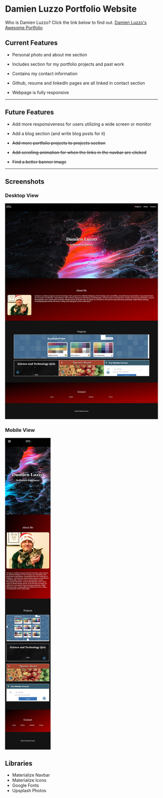 # Damien Luzzo Portfolio Website

Who is Damien Luzzo? Click the link below to find out.
[Damien Luzzo's Awesome Portfolio](https://damienluzzo33.github.io/homework-2-portfolio-v1/ "Damien's Portfolio - Version 1.0")

## Current Features

+ Personal photo and about me section

+ Includes section for my portfolio projects and past work

+ Contains my contact information

+ Github, resume and linkedIn pages are all linked in contact section

+ Webpage is fully responsive

---

## Future Features

+ Add more responsiveness for users utilizing a wide screen or monitor

+ Add a blog section (and write blog posts for it)

+ ~~Add more portfolio projects to projects section~~

+ ~~Add scrolling animation for when the links in the navbar are clicked~~

+ ~~Find a better banner image~~

---

## Screenshots

### Desktop View
![screenshot](./assets/images/protfolio_version2_desktop3.png)

### Mobile View
![screenshot](./assets/images/protfolio_version2_mobile3.png)

## Libraries

+ Materialize Navbar
+ Materialize Icons
+ Google Fonts
+ Upsplash Photos